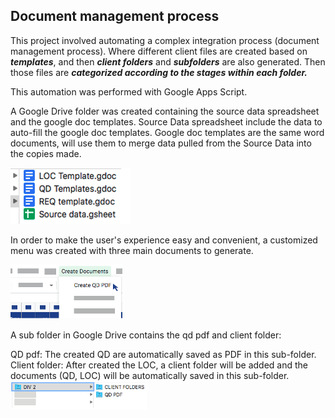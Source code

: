 ## Document management process
This project involved automating a complex integration process (document management process).
Where different client files are created based on **_templates_**, and then **_client folders_** and **_subfolders_** are also generated.
Then those files are **_categorized according to the stages within each folder._** 

This automation was performed with Google Apps Script. 

A Google Drive folder was created containing the source data spreadsheet and the google doc templates.
Source Data spreadsheet include the data to auto-fill the google doc templates.
Google doc templates are the same word documents, will use them to merge data pulled from the Source Data into the copies made. 

![](templates.jpg)


In order to make the user's experience easy and convenient, a customized menu was created with three main documents to generate.


![](documents.png)

A sub folder in Google Drive contains the qd pdf and client folder: 

QD pdf: The created QD are automatically saved as PDF in this sub-folder.
Client folder: After created the LOC, a client folder will be added and the documents (QD, LOC) will be automatically saved in this sub-folder. 
![](folder.png)

